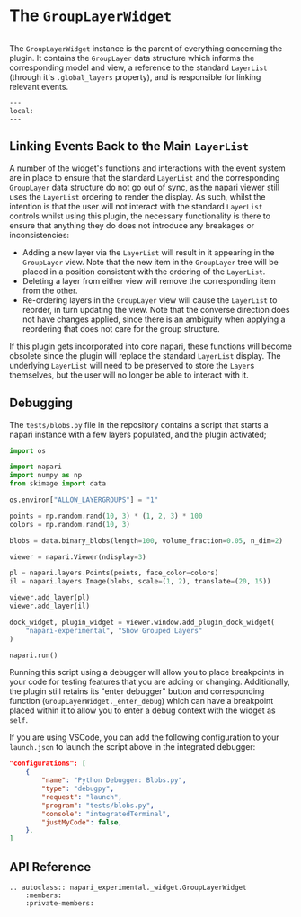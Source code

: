 # The `GroupLayerWidget`

```{currentmodule} napari_experimental._widget
```

The `GroupLayerWidget` instance is the parent of everything concerning the plugin.
It contains the `GroupLayer` data structure which informs the corresponding model and view, a reference to the standard `LayerList` (through it's `.global_layers` property), and is responsible for linking relevant events.

```{contents}
---
local:
---
```

## Linking Events Back to the Main `LayerList`

A number of the widget's functions and interactions with the event system are in place to ensure that the standard `LayerList` and the corresponding `GroupLayer` data structure do not go out of sync, as the napari viewer still uses the `LayerList` ordering to render the display.
As such, whilst the intention is that the user will not interact with the standard `LayerList` controls whilst using this plugin, the necessary functionality is there to ensure that anything they do does not introduce any breakages or inconsistencies:

- Adding a new layer via the `LayerList` will result in it appearing in the `GroupLayer` view. Note that the new item in the `GroupLayer` tree will be placed in a position consistent with the ordering of the `LayerList`.
- Deleting a layer from either view will remove the corresponding item from the other.
- Re-ordering layers in the `GroupLayer` view will cause the `LayerList` to reorder, in turn updating the view. Note that the converse direction does not have changes applied, since there is an ambiguity when applying a reordering that does not care for the group structure.

If this plugin gets incorporated into core napari, these functions will become obsolete since the plugin will replace the standard `LayerList` display.
The underlying `LayerList` will need to be preserved to store the `Layer`s themselves, but the user will no longer be able to interact with it.

## Debugging

The `tests/blobs.py` file in the repository contains a script that starts a napari instance with a few layers populated, and the plugin activated;

```python
import os

import napari
import numpy as np
from skimage import data

os.environ["ALLOW_LAYERGROUPS"] = "1"

points = np.random.rand(10, 3) * (1, 2, 3) * 100
colors = np.random.rand(10, 3)

blobs = data.binary_blobs(length=100, volume_fraction=0.05, n_dim=2)

viewer = napari.Viewer(ndisplay=3)

pl = napari.layers.Points(points, face_color=colors)
il = napari.layers.Image(blobs, scale=(1, 2), translate=(20, 15))

viewer.add_layer(pl)
viewer.add_layer(il)

dock_widget, plugin_widget = viewer.window.add_plugin_dock_widget(
    "napari-experimental", "Show Grouped Layers"
)

napari.run()
```

Running this script using a debugger will allow you to place breakpoints in your code for testing features that you are adding or changing.
Additionally, the plugin still retains its "enter debugger" button and corresponding function (`GroupLayerWidget._enter_debug`) which can have a breakpoint placed within it to allow you to enter a debug context with the widget as `self`.

If you are using VSCode, you can add the following configuration to your `launch.json` to launch the script above in the integrated debugger:

```json
"configurations": [
    {
        "name": "Python Debugger: Blobs.py",
        "type": "debugpy",
        "request": "launch",
        "program": "tests/blobs.py",
        "console": "integratedTerminal",
        "justMyCode": false,
    },
]
```

## API Reference

```{eval-rst}
.. autoclass:: napari_experimental._widget.GroupLayerWidget
    :members:
    :private-members:
```
